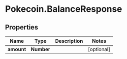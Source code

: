 # Pokecoin.BalanceResponse

## Properties

Name | Type | Description | Notes
------------ | ------------- | ------------- | -------------
**amount** | **Number** |  | [optional] 



